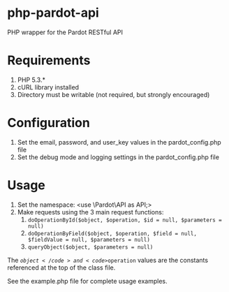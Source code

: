 php-pardot-api
==============

PHP wrapper for the Pardot RESTful API

# Requirements #
1. PHP 5.3.*
2. cURL library installed
3. Directory must be writable (not required, but strongly encouraged)

# Configuration #
1. Set the email, password, and user_key values in the pardot_config.php file
2. Set the debug mode and logging settings in the pardot_config.php file

# Usage #
1. Set the namespace: <use \Pardot\API as API;>
2. Make requests using the 3 main request functions:
	1. <code>doOperationById($object, $operation, $id = null, $parameters = null)</code>
	2. <code>doOperationByField($object, $operation, $field = null, $fieldValue = null, $parameters = null)</code>
	3. <code>queryObject($object, $parameters = null)</code>

The <code>$object</code> and <code>$operation</code> values are the constants referenced at the top of the class file.

See the example.php file for complete usage examples.
